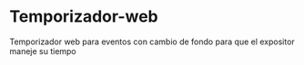 # Temporizador-web
Temporizador web para eventos con cambio de fondo para que el expositor maneje su tiempo
